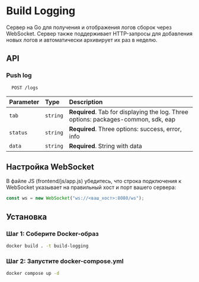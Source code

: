 # Build Logging
Cервер на Go для получения и отображения логов сборок через WebSocket. Сервер также поддерживает HTTP-запросы для добавления новых логов и автоматически архивирует их раз в неделю.

## API

### Push log

```http
  POST /logs
```

| Parameter | Type     | Description                |
| :-------- | :------- | :------------------------- |
| `tab` | `string` | **Required**. Tab for displaying the log. Three options: packages-common, sdk, eap |
| `status` | `string` | **Required**. Three options: success, error, info |
| `data` | `string` | **Required**. String with data |

## Настройка WebSocket

В файле JS (frontend/js/app.js) убедитесь, что строка подключения к WebSocket указывает на правильный хост и порт вашего сервера:

```javascript
const ws = new WebSocket("ws://<ваш_хост>:8080/ws");
```

## Установка

### Шаг 1: Соберите Docker-образ

```bash
docker build . -t build-logging
```

### Шаг 2: Запустите docker-compose.yml

```bash
docker compose up -d
```
